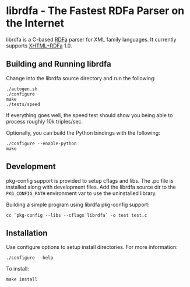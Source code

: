 librdfa - The Fastest RDFa Parser on the Internet
=================================================

librdfa is a C-based [RDFa] parser for XML family languages. 
It currently supports [XHTML+RDFa] 1.0.

Building and Running librdfa
----------------------------

Change into the librdfa source directory and run the following:

    ./autogen.sh
    ./configure
    make
    ./tests/speed 

If everything goes well, the speed test should show you being able to
process roughly 10k triples/sec.

Optionally, you can build the Python bindings with the following:

    ./configure --enable-python
    make


Development
-----------

pkg-config support is provided to setup cflags and libs. The .pc file is
installed along with development files. Add the librdfa source dir to
the `PKG_CONFIG_PATH` environment var to use the uninstalled library.

Building a simple program using librdfa pkg-config support:

    cc `pkg-config --libs --cflags librdfa` -o test test.c


Installation
------------

Use configure options to setup install directories.  For more information:

    ./configure --help

To install:

    make install

[RDFa]: http://rdfa.info/
[XHTML+RDFa]: http://www.w3.org/TR/xhtml-rdfa/
